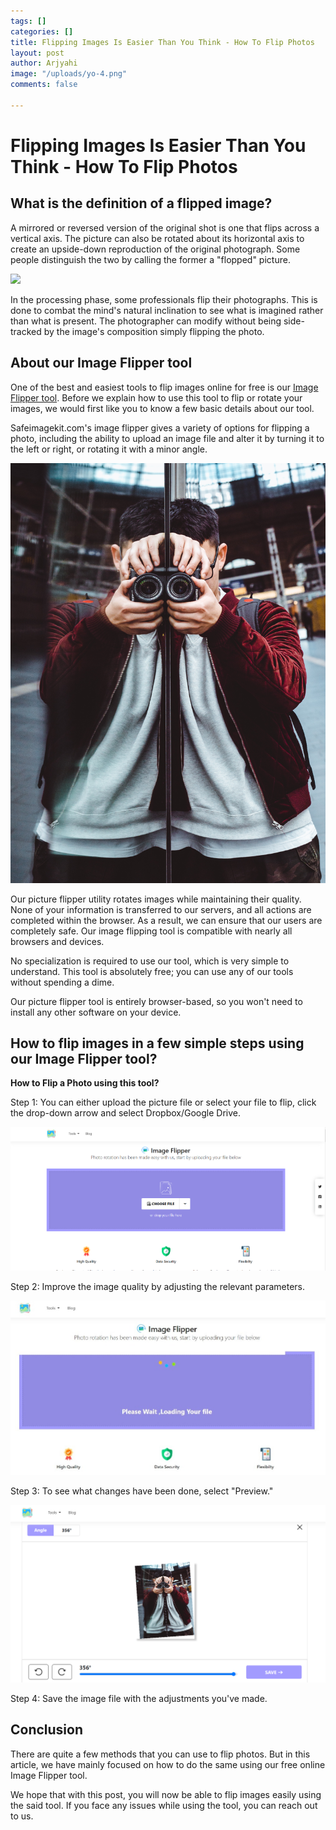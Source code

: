 ```yaml
---
tags: []
categories: []
title: Flipping Images Is Easier Than You Think - How To Flip Photos
layout: post
author: Arjyahi
image: "/uploads/yo-4.png"
comments: false

---
```

# **Flipping Images Is Easier Than You Think - How To Flip Photos**

## **What is the definition of a flipped image?**

A mirrored or reversed version of the original shot is one that flips across a vertical axis. The picture can also be rotated about its horizontal axis to create an upside-down reproduction of the original photograph. Some people distinguish the two by calling the former a "flopped" picture.

![](/uploads/pexels-felix-mittermeier-1080388.jpg)

In the processing phase, some professionals flip their photographs. This is done to combat the mind's natural inclination to see what is imagined rather than what is present. The photographer can modify without being side-tracked by the image's composition simply flipping the photo.

## **About our Image Flipper tool**

One of the best and easiest tools to flip images online for free is our [Image Flipper tool](https://safeimagekit.com/flip-image). Before we explain how to use this tool to flip or rotate your images, we would first like you to know a few basic details about our tool.

Safeimagekit.com's image flipper gives a variety of options for flipping a photo, including the ability to upload an image file and alter it by turning it to the left or right, or rotating it with a minor angle.

![](/uploads/pexels-tembela-bohle-2058098.jpg)

Our picture flipper utility rotates images while maintaining their quality. None of your information is transferred to our servers, and all actions are completed within the browser. As a result, we can ensure that our users are completely safe. Our image flipping tool is compatible with nearly all browsers and devices.

No specialization is required to use our tool, which is very simple to understand. This tool is absolutely free; you can use any of our tools without spending a dime.

Our picture flipper tool is entirely browser-based, so you won't need to install any other software on your device.

## **How to flip images in a few simple steps using our Image Flipper tool?**

**How to Flip a Photo using this tool?**

Step 1: You can either upload the picture file or select your file to flip, click the drop-down arrow and select Dropbox/Google Drive.

![](/uploads/flip1.PNG)

Step 2: Improve the image quality by adjusting the relevant parameters.

![](/uploads/flip2.jpeg)

Step 3: To see what changes have been done, select "Preview."

![](/uploads/flip3.PNG)

Step 4: Save the image file with the adjustments you've made.

## **Conclusion**

There are quite a few methods that you can use to flip photos. But in this article, we have mainly focused on how to do the same using our free online Image Flipper tool.

We hope that with this post, you will now be able to flip images easily using the said tool. If you face any issues while using the tool, you can reach out to us.
